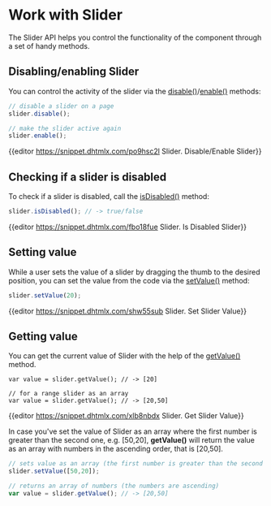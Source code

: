 Work with Slider
====================

The Slider API helps you control the functionality of the component through a set of handy methods.

Disabling/enabling Slider
--------------

You can control the activity of the slider via the [disable()](slider/api/slider_disable_method.md)/[enable()](slider/api/slider_enable_method.md) methods:

~~~js
// disable a slider on a page
slider.disable();

// make the slider active again
slider.enable();
~~~

{{editor	https://snippet.dhtmlx.com/po9hsc2l	Slider. Disable/Enable Slider}}

Checking if a slider is disabled
-----------------------------------

To check if a slider is disabled, call the [isDisabled()](slider/api/slider_isdisabled_method.md) method:

~~~js
slider.isDisabled(); // -> true/false
~~~

{{editor	https://snippet.dhtmlx.com/fbo18fue	Slider. Is Disabled Slider}}

Setting value
-----------------

While a user sets the value of a slider by dragging the thumb to the desired position, you can set the value from the code via the [setValue()](slider/api/slider_setvalue_method.md) method:

~~~js
slider.setValue(20);
~~~

{{editor	https://snippet.dhtmlx.com/shw55sub	Slider. Set Slider Value}}

Getting value
-------------------

You can get the current value of Slider with the help of the [getValue()](slider/api/slider_getvalue_method.md) method.


~~~
var value = slider.getValue(); // -> [20]
 
// for a range slider as an array
var value = slider.getValue(); // -> [20,50]
~~~

{{editor	https://snippet.dhtmlx.com/xlb8nbdx	Slider. Get Slider Value}}

In case you've set the value of Slider as an array where the first number is greater than the second one, e.g. [50,20], **getValue()** will return the value as an array with numbers in the ascending order, that is [20,50].

~~~js
// sets value as an array (the first number is greater than the second one)
slider.setValue([50,20]);

// returns an array of numbers (the numbers are ascending)
var value = slider.getValue(); // -> [20,50]
~~~

